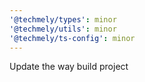 ```yaml
---
'@techmely/types': minor
'@techmely/utils': minor
'@techmely/ts-config': minor
---
```


Update the way build project
